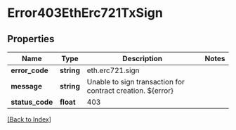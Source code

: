 # Error403EthErc721TxSign

## Properties

Name | Type | Description | Notes
------------ | ------------- | ------------- | -------------
**error_code** | **string** | eth.erc721.sign |
**message** | **string** | Unable to sign transaction for contract creation. ${error} |
**status_code** | **float** | 403 |

[[Back to Index]](../index.md)
